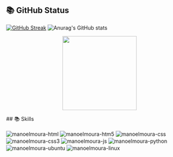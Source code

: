  ## 📚 GitHub Status
[![GitHub Streak](https://github-readme-streak-stats.herokuapp.com?user=manoelmour&theme=soft-green&hide_border=true&card_width=100)](https://git.io/streak-stats) ![Anurag's GitHub stats](https://github-readme-stats.vercel.app/api?username=manoelmoura&show_icons=true&hide_border=true&card_width=100&title_color=A7F5AA&icon_color=4CAF50&text_color=A7F5AA&bg_color=222428)
<p align="center">
  <a>
  <img height=200  src="https://github-readme-stats.vercel.app/api/top-langs/?username=manoelmour&layout=compact&theme=shadow_green&hide_border=true&title_color=A7F5AA&icon_color=4CAF50&text_color=A7F5AA&bg_color=222428" />
  </a>
</p>
## 📚 Skills
<div style="display: inline_block"><br>
  <img align="center" alt="manoelmoura-html"  src="https://img.shields.io/badge/HTML-239120?style=for-the-badge&logo=html5&logoColor=white">
  <img align="center" alt="manoelmoura-htm5"  src="https://img.shields.io/badge/HTML5-E34F26?style=for-the-badge&logo=html5&logoColor=white">
  <img align="center" alt="manoelmoura-css"  src="https://img.shields.io/badge/CSS-239120?&style=for-the-badge&logo=css3&logoColor=white">
  <img align="center" alt="manoelmoura-css3"  src="https://img.shields.io/badge/CSS3-1572B6?style=for-the-badge&logo=css3&logoColor=white">
  <img align="center" alt="manoelmoura-js"  src="https://img.shields.io/badge/JavaScript-F7DF1E?style=for-the-badge&logo=javascript&logoColor=black">
  <img align="center" alt="manoelmoura-python"  src="https://img.shields.io/badge/Python-14354C?style=for-the-badge&logo=python&logoColor=white">
  <img align="center" alt="manoelmoura-ubuntu"  src="https://img.shields.io/badge/Ubuntu-E95420?style=for-the-badge&logo=ubuntu&logoColor=white">
  <img align="center" alt="manoelmoura-linux"  src="https://img.shields.io/badge/Linux-FCC624?style=for-the-badge&logo=linux&logoColor=black">

</div>
